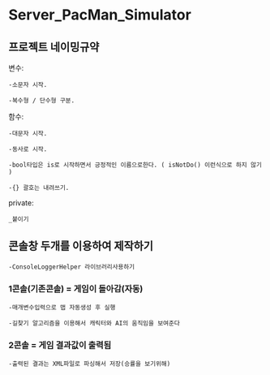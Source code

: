 # Server_PacMan_Simulator




## 프로젝트 네이밍규약


변수:


	-소문자 시작.

	-복수형 / 단수형 구분.	

	

함수:


	-대문자 시작.

	-동사로 시작.

	-bool타입은 is로 시작하면서 긍정적인 이름으로한다. ( isNotDo() 이런식으로 하지 않기 )
	
	-{} 괄호는 내려쓰기.
	




private:


	_붙이기





## 콘솔창 두개를 이용하여 제작하기

	-ConsoleLoggerHelper 라이브러리사용하기

### 1콘솔(기존콘솔) = 게임이 돌아감(자동)

	-매개변수입력으로 맵 자동생성 후 실행

	-길찾기 알고리즘을 이용해서 캐릭터와 AI의 움직임을 보여준다

### 2콘솔 = 게임 결과값이 출력됨

	-출력된 결과는 XML파일로 파싱해서 저장(승률을 보기위해)


